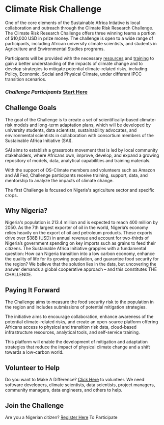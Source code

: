 # Climate Risk Challenge
One of the core elements of the Sustainable Africa Intiative is local collaboration and outreach through the Climate Risk Research Challenge. The Climate Risk Research Challenge offers three winning teams a portion of $10,000 USD in prize money. The challenge is open to a wide range of participants, including African university climate scientists, and students in Agriculture and Environmental Studies programs. 

Participants will be provided with the necessary [resources](https://github.com/SustainableAfrica/ClimateRiskChallenge/blob/main/ParticipantResources.md) and [training](https://drive.google.com/drive/folders/147O--qDvs-lB0o2bh-2N1UjxQUKL8y5W?usp=sharing) to gain a better understanding of the impacts of climate change and to develop strategies to mitigate potential climate-related risks, including Policy, Economic, Social and Physical Climate, under different IPCC transition scenarios.

### *Challenge Participants* [Start Here](https://github.com/SustainableAfrica/ClimateRiskChallenge/blob/main/ParticipantResources.md#climate-risk-challenge-resources-for-participants)

## Challenge Goals
The goal of the Challenge is to create a set of scientifically-based climate-risk models and long-term adaptation plans, which will be developed by university students, data scientists, sustainability advocates, and environmental scientists in collaboration with consortium members of the Sustainable Africa Initiative (SAI).

SAI aims to establish a grassroots movement that is led by local community stakeholders, where Africans own, improve, develop, and expand a growing repository of models, data, analytical capabilities and training materials.

With the support of OS-Climate members and volunteers such as Amazon and All Fed, Challenge participants receive training, support, data, and mentorship to analyze the impacts of climate change.

The first Challenge is focused on Nigeria's agriculture sector and specific crops.

## Why Nigeria?
Nigeria's population is 213.4 million and is expected to reach 400 million by 2050. As the 7th largest exporter of oil in the world, Nigeria’s economy relies heavily on the export of oil and petroleum products. These exports drive over $38B (USD) in annual revenue and account for two-thirds of Nigeria’s government spending on key imports such as grains to feed their citizens. The Sustainable Africa Initiative grapples with a fundamental question:  How can Nigeria transition into a low carbon economy, enhance the quality of life for its growing population, and guarantee food security for the region? We believe that the solution lies in the data, but uncovering the answer demands a global cooperative approach – and this constitutes THE CHALLENGE.

## Paying It Forward
The Challenge aims to measure the food security risk to the population in the region and includes submissions of potential mitigation strategies.

The initiative aims to encourage collaboration, enhance awareness of the potential climate-related risks, and create an open-source platform offering Africans access to physical and transition risk data, cloud-based infrastructure resources, analytical tools, and self-service training. 

This platform will enable the development of mitigation and adaptation strategies that reduce the impact of physical climate change and a shift towards a low-carbon world.

## Volunteer to Help
Do you want to Make A Difference? [Click Here](https://sustainableafricainitiative.org/engagement/#start-collaboraing) to volunteer.
We need software developers, climate scientists, data scientists, project managers, community managers, data engineers, and others to help.


## Join the Challenge
Are you a Nigerian citizen? [Register Here](https://docs.google.com/forms/d/e/1FAIpQLSf91QrC_wWByAg_iSF9hY2B-KCK9bafq4K2Gyy0CtHFd-yiaw/viewform?usp=sf_link) To Participate 
